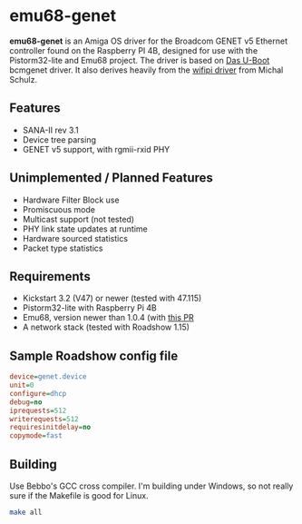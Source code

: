 # emu68-genet

**emu68-genet** is an Amiga OS driver for the Broadcom GENET v5 Ethernet controller found on the Raspberry PI 4B, designed for use with the Pistorm32-lite and Emu68 project.
The driver is based on [Das U-Boot](https://source.denx.de/u-boot/u-boot) bcmgenet driver. It also derives heavily from the [wifipi driver](https://github.com/michalsc/Emu68-tools/tree/master/network/wifipi.device) from Michal Schulz.

## Features

- SANA-II rev 3.1
- Device tree parsing
- GENET v5 support, with rgmii-rxid PHY

## Unimplemented / Planned Features

- Hardware Filter Block use
- Promiscuous mode
- Multicast support (not tested)
- PHY link state updates at runtime
- Hardware sourced statistics
- Packet type statistics

## Requirements

- Kickstart 3.2 (V47) or newer (tested with 47.115)
- Pistorm32-lite with Raspberry Pi 4B
- Emu68, version newer than 1.0.4 (with [this PR](https://github.com/michalsc/Emu68/pull/295)
- A network stack (tested with Roadshow 1.15)

## Sample Roadshow config file

```ini
device=genet.device
unit=0
configure=dhcp
debug=no
iprequests=512
writerequests=512
requiresinitdelay=no
copymode=fast
```

## Building

Use Bebbo's GCC cross compiler. I'm building under Windows, so not really sure if the Makefile is good for Linux.

```sh
make all
```
